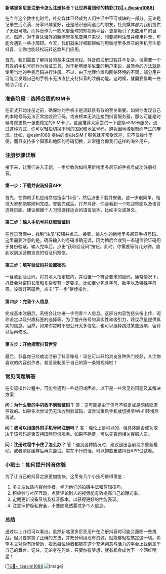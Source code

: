 **新喀里多尼亚注册卡怎么注册抖音？让世界看到你的精彩[[TG💪+ @esim1088](https://t.me/s/esim1088)]**

在当今这个数字化时代，社交媒体已经成为人们生活中不可或缺的一部分。无论是记录生活点滴、分享兴趣爱好，还是结识志同道合的朋友，社交媒体都为我们提供了无限可能。而抖音作为一款风靡全球的短视频平台，更是吸引了无数用户的目光。然而，对于身处海外的新喀里多尼亚用户来说，想要顺利注册并使用抖音，可能会遇到一些小障碍。今天，我们就来详细聊聊如何用新喀里多尼亚的手机号注册抖音，让你也能轻松玩转这款热门应用。

首先，我们需要了解抖音的基本注册流程。抖音的注册过程并不复杂，但需要一个有效的手机号码作为验证工具。对于新喀里多尼亚的用户来说，最简单的方法就是使用当地的手机号码进行注册。不过，由于地理位置和网络环境的不同，部分用户可能会发现自己的手机卡无法直接支持抖音的注册功能。这时候，就需要借助一些辅助手段了。

### **准备阶段：选择合适的SIM卡**

在正式开始注册之前，确保你的手机卡是活跃且有效的至关重要。如果你发现自己的本地号码无法正常接收验证码，或者根本无法连接到抖音服务器，那么可能是时候考虑更换一张更稳定的SIM卡了。这里推荐大家尝试一下虚拟eSIM卡服务。通过这种方式，你可以轻松切换不同的国家和地区号码，避免因地域限制而产生的麻烦。比如，@esim1088 提供的虚拟eSIM卡服务就非常受欢迎，它不仅操作简便，而且支持多个国家和地区的号码切换，非常适合像我们这样的海外用户。

### **注册步骤详解**

接下来，让我们进入正题，一步步教你如何用新喀里多尼亚的手机号成功注册抖音。

#### **第一步：下载并安装抖音APP**
首先，在你的手机应用商店搜索“抖音”，然后点击下载并安装。这一步很简单，相信大家都能够顺利完成。安装完成后，打开抖音，你会看到一个欢迎界面以及语言选择页面。建议根据个人习惯选择适合的语言版本，比如中文或英文。

#### **第二步：输入手机号并获取验证码**
在登录页面中，找到“注册”按钮并点击。接着，输入你的新喀里多尼亚手机号码。这里需要注意的是，确保输入的号码准确无误，因为稍后会收到一条短信验证码用于身份验证。输入完毕后，点击“获取验证码”按钮。此时，你需要等待几分钟，直到收到运营商发送的验证码短信。

#### **第三步：填写验证码并设置密码**
一旦收到验证码，将其填入指定框内，并设置一个符合要求的密码。通常情况下，抖音会对密码长度和复杂度有一定要求，比如至少包含字母、数字以及特殊字符等。设置好密码后，点击“下一步”继续操作。

#### **第四步：完善个人信息**
完成基本注册后，系统会让你进一步完善个人信息。这部分内容包括头像上传、昵称设定以及兴趣标签的选择等。为了提升账号的真实性和吸引力，建议尽量提供真实的信息。当然，如果你暂时不想公开太多信息，也可以选择跳过某些选项，留待以后再修改。

#### **第五步：开始探索抖音世界**
最后，恭喜你已经成功注册了抖音账号！现在可以开始浏览各种热门视频，关注你喜欢的内容创作者，甚至录制属于自己的第一条短视频啦！

### **常见问题解答**

在实际操作过程中，可能会遇到一些疑问或困难。以下是一些常见的问题及其解决方案：

**问：为什么我的手机收不到验证码？**
答：这可能是由于信号不稳定或是网络延迟导致的。如果多次尝试仍无法收到验证码，请尝试重启手机或切换至Wi-Fi环境后再试。

**问：我可以用国外的手机号码注册吗？**
答：理论上是可以的，但具体能否成功取决于该号码是否支持国际短信服务。如果不确定，可以先咨询相关客服人员。

**问：注册过程中卡住了怎么办？**
答：遇到这种情况时，建议退出当前程序重新启动，或者清除缓存后再次尝试。实在不行的话，可以卸载重装抖音APP试试看。

### **小贴士：如何提升抖音体验**

为了让自己的抖音之旅更加愉快，这里有几个小技巧值得借鉴：
1. 多关注优质内容创作者，学习他们的拍摄手法和剪辑技巧。
2. 积极参与社区互动，点赞评论别人的视频能有效提高自己的曝光率。
3. 定期更新设备系统及抖音版本，以获得更好的性能表现。
4. 注意保护隐私安全，不要随意透露过多个人信息。

### **总结**

通过以上介绍可以看出，虽然新喀里多尼亚用户在注册抖音时可能会面临一些挑战，但只要掌握了正确的方法，并充分利用现有资源，就能够轻松搞定这一切。希望本文对你有所帮助，祝愿每位读者都能在这个充满创意与活力的平台上找到属于自己的舞台。记住，无论身在何处，只要你有梦想，就有机会成为下一个网红明星！

[[TG💪+ @esim1088](https://t.me/s/esim1088) ![Image](https://i.postimg.cc/4NQfJmqS/Snipaste-2025-05-13-00-14-12.png)]